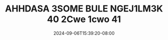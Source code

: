 --- 
title: "AHHDASA 3SOME BULE NGEJ1LM3K  40 2Cwe 1cwo 41"
description: "streaming   AHHDASA 3SOME BULE NGEJ1LM3K  40 2Cwe 1cwo 41 instagram video full new"
date: 2024-09-06T15:39:20-08:00
file_code: "lv4ovusk0vwl"
draft: false
cover: "dplup1mhlzlxwg6j.jpg"
tags: ["AHHDASA", "BULE", "bokep-indo", "bokep-viral", "bokep-ig"]
length: 2241
fld_id: "1482911"
foldername: "Ahh dasa  labilasa update"
categories: ["Ahh dasa  labilasa update"]
views: 0
---